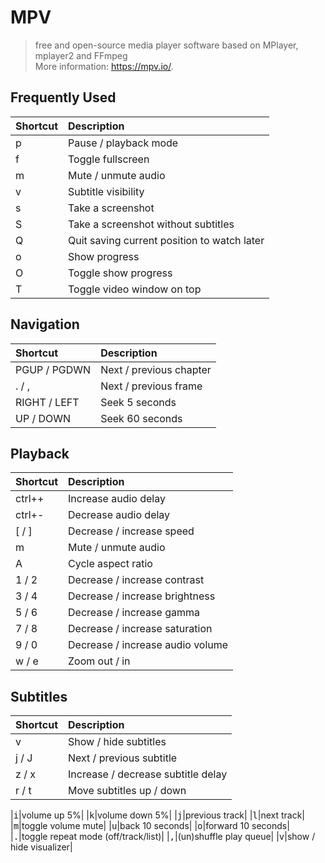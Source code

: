 # MPV

> free and open-source media player software based on MPlayer, mplayer2 and FFmpeg  
> More information: <https://mpv.io/>.

## Frequently Used
|Shortcut|Description|
|:--|:--|
| p | Pause / playback mode                       |
| f | Toggle fullscreen                           |
| m | Mute / unmute audio                         |
| v | Subtitle visibility                         |
| s | Take a screenshot                           |
| S | Take a screenshot without subtitles         |
| Q | Quit saving current position to watch later |
| o | Show progress                               |
| O | Toggle show progress                        |
| T | Toggle video window on top                  |

## Navigation
|Shortcut|Description|
|:--|:--|
| PGUP / PGDWN | Next / previous chapter |
| . / ,        | Next / previous frame   |
| RIGHT / LEFT | Seek 5 seconds          |
| UP / DOWN    | Seek 60 seconds         |

## Playback
|Shortcut|Description|
|:--|:--|
| ctrl++ | Increase audio delay             |
| ctrl+- | Decrease audio delay             |
| [ / ]  | Decrease / increase speed        |
| m      | Mute / unmute audio              |
| A      | Cycle aspect ratio               |
| 1 / 2  | Decrease / increase contrast     |
| 3 / 4  | Decrease / increase brightness   |
| 5 / 6  | Decrease / increase gamma        |
| 7 / 8  | Decrease / increase saturation   |
| 9 / 0  | Decrease / increase audio volume |
| w / e  | Zoom out / in                    |

## Subtitles
|Shortcut|Description|
|:--|:--|
| v     | Show / hide subtitles              |
| j / J | Next / previous subtitle           |
| z / x | Increase / decrease subtitle delay |
| r / t | Move subtitles up / down           |


|<kbd>i</kbd>|volume up 5%|
|<kbd>k</kbd>|volume down 5%|
|<kbd>j</kbd>|previous track|
|<kbd>l</kbd>|next track|
|<kbd>m</kbd>|toggle volume mute|
|<kbd>u</kbd>|back 10 seconds|
|<kbd>o</kbd>|forward 10 seconds|
|<kbd>.</kbd>|toggle repeat mode (off/track/list)|
|<kbd>,</kbd>|(un)shuffle play queue|
|<kbd>v</kbd>|show / hide visualizer|
